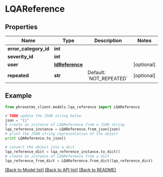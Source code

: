 # LQAReference

## Properties

| Name                  | Type                              | Description                       | Notes      |
| --------------------- | --------------------------------- | --------------------------------- | ---------- |
| **error_category_id** | **int**                           |                                   |
| **severity_id**       | **int**                           |                                   |
| **user**              | [**IdReference**](IdReference.md) |                                   | [optional] |
| **repeated**          | **str**                           | Default: &#x60;NOT_REPEATED&#x60; | [optional] |

## Example

```python
from phrasetms_client.models.lqa_reference import LQAReference

# TODO update the JSON string below
json = "{}"
# create an instance of LQAReference from a JSON string
lqa_reference_instance = LQAReference.from_json(json)
# print the JSON string representation of the object
print LQAReference.to_json()

# convert the object into a dict
lqa_reference_dict = lqa_reference_instance.to_dict()
# create an instance of LQAReference from a dict
lqa_reference_from_dict = LQAReference.from_dict(lqa_reference_dict)
```

[[Back to Model list]](../README.md#documentation-for-models) [[Back to API list]](../README.md#documentation-for-api-endpoints) [[Back to README]](../README.md)
